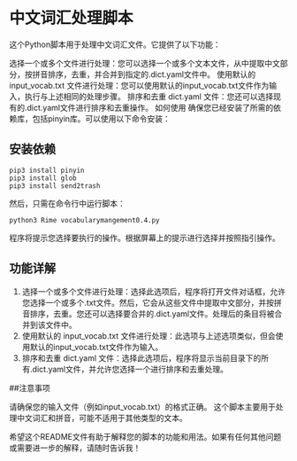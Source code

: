 # 中文词汇处理脚本这个Python脚本用于处理中文词汇文件。它提供了以下功能：选择一个或多个文件进行处理：您可以选择一个或多个文本文件，从中提取中文部分，按拼音排序，去重，并合并到指定的.dict.yaml文件中。使用默认的 input_vocab.txt 文件进行处理：您可以使用默认的input_vocab.txt文件作为输入，执行与上述相同的处理步骤。排序和去重 dict.yaml 文件：您还可以选择现有的.dict.yaml文件进行排序和去重操作。如何使用确保您已经安装了所需的依赖库，包括pinyin库。可以使用以下命令安装：## 安装依赖```pip3 install pinyinpip3 install globpip3 install send2trash```然后，只需在命令行中运行脚本：```python3 Rime vocabularymangement0.4.py```程序将提示您选择要执行的操作。根据屏幕上的提示进行选择并按照指引操作。## 功能详解1. 选择一个或多个文件进行处理：选择此选项后，程序将打开文件对话框，允许您选择一个或多个.txt文件。然后，它会从这些文件中提取中文部分，并按拼音排序，去重。您还可以选择要合并的.dict.yaml文件。处理后的条目将被合并到该文件中。2. 使用默认的 input_vocab.txt 文件进行处理：此选项与上述选项类似，但会使用默认的input_vocab.txt文件作为输入。3. 排序和去重 dict.yaml 文件：选择此选项后，程序将显示当前目录下的所有.dict.yaml文件，并允许您选择一个进行排序和去重处理。##注意事项请确保您的输入文件（例如input_vocab.txt）的格式正确。这个脚本主要用于处理中文词汇和拼音，可能不适用于其他类型的文本。希望这个README文件有助于解释您的脚本的功能和用法。如果有任何其他问题或需要进一步的解释，请随时告诉我！